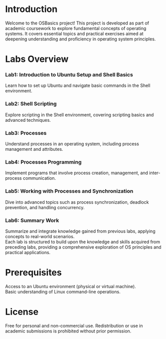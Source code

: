 # Introduction
Welcome to the OSBasics project! This project is developed as part of academic coursework to explore fundamental concepts of operating systems. It covers essential topics and practical exercises aimed at deepening understanding and proficiency in operating system principles.
# Labs Overview
### Lab1: Introduction to Ubuntu Setup and Shell Basics

Learn how to set up Ubuntu and navigate basic commands in the Shell environment.
### Lab2: Shell Scripting

Explore scripting in the Shell environment, covering scripting basics and advanced techniques.
### Lab3: Processes

Understand processes in an operating system, including process management and attributes.
### Lab4: Processes Programming

Implement programs that involve process creation, management, and inter-process communication.
### Lab5: Working with Processes and Synchronization

Dive into advanced topics such as process synchronization, deadlock prevention, and handling concurrency.
### Lab6: Summary Work

Summarize and integrate knowledge gained from previous labs, applying concepts to real-world scenarios.\
Each lab is structured to build upon the knowledge and skills acquired from preceding labs, providing a comprehensive exploration of OS principles and practical applications.

# Prerequisites
Access to an Ubuntu environment (physical or virtual machine).\
Basic understanding of Linux command-line operations.
# License
Free for personal and non-commercial use. Redistribution or use in academic submissions is prohibited without prior permission.
